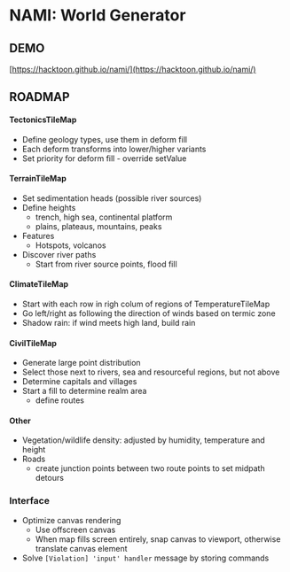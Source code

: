 # NAMI: World Generator

## DEMO

[https://hacktoon.github.io/nami/](https://hacktoon.github.io/nami/)


## ROADMAP
#### TectonicsTileMap
- Define geology types, use them in deform fill
- Each deform transforms into lower/higher variants
- Set priority for deform fill - override setValue

#### TerrainTileMap
- Set sedimentation heads (possible river sources)
- Define heights
  - trench, high sea, continental platform
  - plains, plateaus, mountains, peaks
- Features
  - Hotspots, volcanos
- Discover river paths
  - Start from river source points, flood fill

#### ClimateTileMap
- Start with each row in righ colum of regions of TemperatureTileMap
- Go left/right as following the direction of winds based on termic zone
- Shadow rain: if wind meets high land, build rain

#### CivilTileMap
- Generate large point distribution
- Select those next to rivers, sea and resourceful regions, but not above
- Determine capitals and villages
- Start a fill to determine realm area
  - define routes

#### Other
- Vegetation/wildlife density: adjusted by humidity, temperature and height
- Roads
  - create junction points between two route points to set midpath detours

### Interface
- Optimize canvas rendering
  - Use offscreen canvas
  - When map fills screen entirely, snap canvas to viewport,
    otherwise translate canvas element
- Solve `[Violation] 'input' handler` message by storing commands